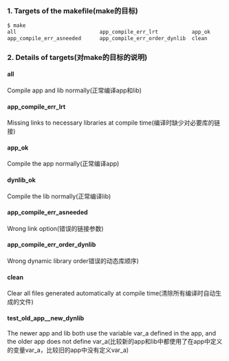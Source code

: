 ### 1. Targets of the makefile(make的目标)
```bash
$ make
all                           app_compile_err_lrt           app_ok                        dynlib_ok
app_compile_err_asneeded      app_compile_err_order_dynlib  clean                         test_old_app__new_dynlib
```

### 2. Details of targets(对make的目标的说明)
#### all
Compile app and lib normally(正常编译app和lib)
#### app_compile_err_lrt
Missing links to necessary libraries at compile time(编译时缺少对必要库的链接)
#### app_ok
Compile the app normally(正常编译app)                        
#### dynlib_ok
Compile the lib normally(正常编译lib)
#### app_compile_err_asneeded
Wrong link option(错误的链接参数)      
#### app_compile_err_order_dynlib  
Wrong dynamic library order错误的动态库顺序)
#### clean   
Clear all files generated automatically at compile time(清除所有编译时自动生成的文件)                      
#### test_old_app__new_dynlib
The newer app and lib both use the variable var_a defined in the app, and the older app does not define var_a(比较新的app和lib中都使用了在app中定义的变量var_a，比较旧的app中没有定义var_a)
